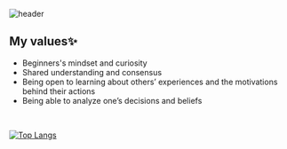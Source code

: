 ![header](https://capsule-render.vercel.app/api?type=waving&color=0:DDD6F3,100:FAACA8&height=150&section=header&text=Nari%20Park&fontSize=50&fontColor=F5F5F5)

## My values✨
- Beginners's mindset and curiosity <br />
- Shared understanding and consensus <br />
- Being open to learning about others’ experiences and the motivations behind their actions<br />
- Being able to analyze one’s decisions and beliefs<br />
<br />

[![Top Langs](https://github-readme-stats.vercel.app/api/top-langs/?username=sseul1111)](https://github.com/sseul1111/github-readme-stats)

<!-- ![Nari's GitHub stats](https://github-readme-stats.vercel.app/api?username=sseul1111&theme=omni&show_icons=true) -->

